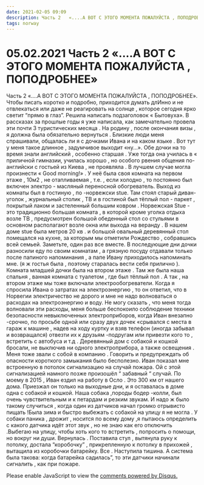 ```yaml
---
date: 2021-02-05 09:09
description: Часть 2   «....А ВОТ С ЭТОГО МОМЕНТА ПОЖАЛУЙСТА , ПОПОДРОБНЕЕ»
tags: norway
---
```

# 05.02.2021 Часть 2   «....А ВОТ С ЭТОГО МОМЕНТА ПОЖАЛУЙСТА , ПОПОДРОБНЕЕ»

Часть 2   «....А ВОТ С ЭТОГО МОМЕНТА ПОЖАЛУЙСТА , ПОПОДРОБНЕЕ».     Чтобы писать коротко и подробно, приходится думать  длИнно  и не отвлекаться  или даже не реагировать  на солнце , которое сегодня ярко светит  “прямо в глаз”.   Решила написать подзаголовок  « Бытовуха».   В рассказах за прошлые годы я уже написала, как замечательно провела эти  почти 3 туристических месяца . На родину , после окончания визы , я должна была обязательно вернуться . Близкие люди меня спрашивали, общалась ли я с дочками Ивана  и на каком языке .   Вот тут у меня такое длинное  , задумчивое выходит «ну...».   Обе дочки на то время знали английский , особенно старшая . Уже тогда она училась в « приличной гимназии, училась хорошо , но особого рвения общения  по-английски с  гостьей  из Киева , не проявляла . В лучшем случае могла произнести « Good  morning!» . У неё была своя комната на первом этаже , 10м2 ,  не отапливаемая , т.е. , если холодно , то постоянно был   включен  электро - масляный переносной обогреватель. Выход из комнаты был в гостиную , по -норвежски stue. Там стоял старый диван- уголок , журнальный столик , ТВ  и  в гостиной был тёплый пол - паркет , покрытый лаком  и  застеленный большим ковром . Норвежская Stue - это традиционно большая комната , в которой кроме уголка отдыха возле ТВ , предусмотрен большой обеденный стол со стульями в основном располагают возле окна или выхода на веранду . В нашем доме  stue была метров 20 кв . и большой овальный деревянный стол помещался на кухне, за которым мы отметили Рождество , собравшись всей семьей. Заметьте, один раз все вместе. В последующие   дни дочки  разносили еду   по своим комнатам , а грязную посуду отдавали только после  папиного напоминания , а папе Ивану приходилось напоминать мне. (я ж гостья была , поэтому старалась вести себя прилично ). Комната младшей дочки была на втором этаже . Там же была наша спальня ,  ванная комната с туалетом , где был тёплый пол . А так , на втором этаже мы тоже включали электрообогреватели. Когда я спросила Ивана о затратах на электроэнергию , то он ответил, что в Норвегии электричество не дорого и мне не надо волноваться о расходах на электроэнергию  и воду.  Не могу сказать , что меня тогда волновали эти расходы, меня больше беспокоило соблюдение техники безопасности  невыключенных электроприборов, когда  Иван внезапно  -срочно, по просьбе одной или сразу двух дочек  «срывался с места  в гараж к машине , надев на ходу куртку  и взяв телефон  (иногда забывал и возвращался) отвезти их к друзьям -подругам или привезти кого то , встретить с автобуса и т.д .     Деревянный дом  с собакой и кошкой бросали, не выключив ни одного электроприбора, а также освещения . Меня тоже звали с собой в компанию .  Говорить и предупреждать об опасности  короткого замыкания  было бесполезно.  Иван показал мне встроенную в потолок  сигнализацию на случай пожара.  Ой с этой сигнализацией намного позже произошёл “ забавный “ случай.  По моему в 2015 , Иван ездил на работу в Осло . Это 300 км от нашего дома. Приезжал он только на выходные дни, и я оставалась в доме одна с собакой и кошкой. Наша собака   ,породы бодер -колли, был очень чувствительным и к петардам и  резким звукам.  И надо ж было такому случиться , когда один из датчиков начал громко отрывисто  пищать !Была зима и быстро выбежать с собакой на улицу я не могла . У собаки паника , дрожит , носится по всему дому ,я  пытаюсь определить с какого датчика идёт этот звук , но не знаю как его отключить .Выбегаю на улицу, чтобы хоть кого то встретить , попросить о помощи, но  вокруг ни души. Вернулась . Поставила стул , вытянула руку к потолку, достала  “коробочку” ,  прикрепленную к потолку в прихожей , вытащила из коробочки батарейку. Все . Наступила тишина. А система была такова: когда батарейка садилась”, то эти датчики начинали сигналить , как при пожаре. 


<div id="disqus_thread"></div>
<script>
    /**
    *  RECOMMENDED CONFIGURATION VARIABLES: EDIT AND UNCOMMENT THE SECTION BELOW TO INSERT DYNAMIC VALUES FROM YOUR PLATFORM OR CMS.
    *  LEARN WHY DEFINING THESE VARIABLES IS IMPORTANT: https://disqus.com/admin/universalcode/#configuration-variables    */
    /*
    var disqus_config = function () {
    this.page.url = PAGE_URL;  // Replace PAGE_URL with your page's canonical URL variable
    this.page.identifier = PAGE_IDENTIFIER; // Replace PAGE_IDENTIFIER with your page's unique identifier variable
    };
    */
    (function() { // DON'T EDIT BELOW THIS LINE
    var d = document, s = d.createElement('script');
    s.src = 'https://irina-blog-1.disqus.com/embed.js';
    s.setAttribute('data-timestamp', +new Date());
    (d.head || d.body).appendChild(s);
    })();
</script>
<noscript>Please enable JavaScript to view the <a href="https://disqus.com/?ref_noscript">comments powered by Disqus.</a></noscript>
